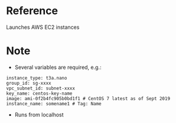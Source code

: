 # Reference
Launches <n> AWS EC2 instances

# Note
 - Several variables are required, e.g.:
```
instance_type: t3a.nano
group_id: sg-xxxx
vpc_subnet_id: subnet-xxxx
key_name: centos-key-name
image: ami-0f2b4fc905b0bd1f1 # CentOS 7 latest as of Sept 2019
instance_name: somename1 # Tag: Name
```
 - Runs from localhost
